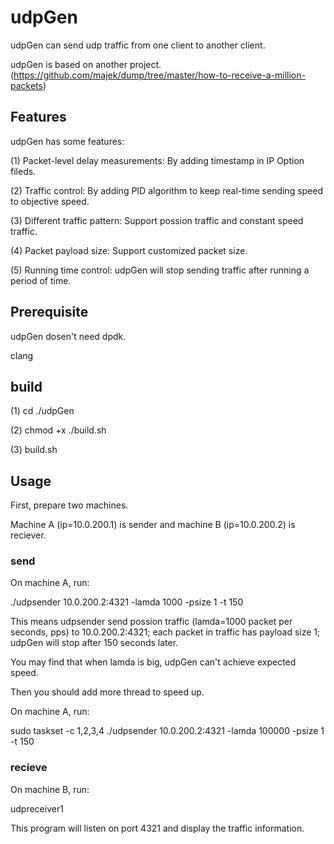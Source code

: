 # udpGen
udpGen can send udp traffic from one client to another client.

udpGen is based on another project. (https://github.com/majek/dump/tree/master/how-to-receive-a-million-packets)

## Features
udpGen has some features:

(1) Packet-level delay measurements: By adding timestamp in IP Option fileds.

(2) Traffic control: By adding PID algorithm to keep real-time sending speed to objective speed.

(3) Different traffic pattern: Support possion traffic and constant speed traffic.

(4) Packet payload size: Support customized packet size.

(5) Running time control: udpGen will stop sending traffic after running a period of time.

## Prerequisite
udpGen dosen't need dpdk.

clang

## build
(1) cd ./udpGen

(2) chmod +x ./build.sh

(3) build.sh

## Usage
First, prepare two machines.

Machine A (ip=10.0.200.1) is sender and machine B (ip=10.0.200.2) is reciever.

### send
On machine A, run:

./udpsender 10.0.200.2:4321 -lamda 1000 -psize 1 -t 150

This means udpsender send possion traffic (lamda=1000 packet per seconds, pps) to  10.0.200.2:4321; each packet in traffic has payload size 1; udpGen will stop after 150 seconds later.

You may find that when lamda is big, udpGen can't achieve expected speed.

Then you should add more thread to speed up.

On machine A, run:

sudo taskset -c 1,2,3,4 ./udpsender 10.0.200.2:4321 -lamda 100000 -psize 1 -t 150

### recieve
On machine B, run:

udpreceiver1

This program will listen on port 4321 and display the traffic information.
